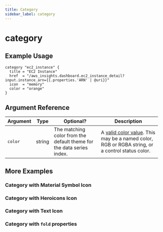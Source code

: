 ```yaml
---
title: Category
sidebar_label: category
---
```


# category




## Example Usage

```hcl
category "ec2_instance" {
  title = "EC2 Instance"
  href  = "/aws_insights.dashboard.ec2_instance_detail?input.instance_arn={{.properties.'ARN' | @uri}}"
  icon  = "memory"
  color = "orange"
}
```

    


## Argument Reference
| Argument | Type | Optional? | Description
|-|-|-|-
| `color`  | string | The matching color from the default theme for the data series index. | A [valid color value](reference/mod-resources/dashboard#color).  This may be a named color, RGB or RGBA string, or a control status color. |  The color to display for this category.           |




## More Examples


### Category with Material Symbol Icon

### Category with Heroicons Icon

### Category with Text Icon

### Category with `fold` properties

